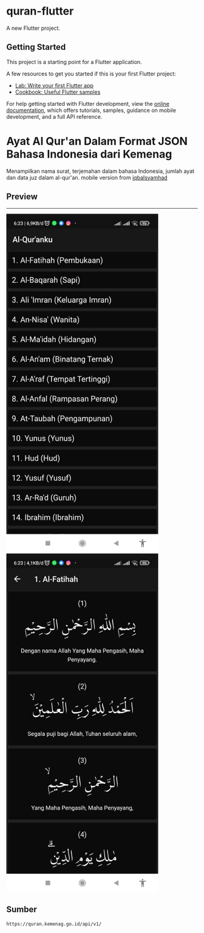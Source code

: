 # quran-flutter

A new Flutter project.

## Getting Started

This project is a starting point for a Flutter application.

A few resources to get you started if this is your first Flutter project:

- [Lab: Write your first Flutter app](https://docs.flutter.dev/get-started/codelab)
- [Cookbook: Useful Flutter samples](https://docs.flutter.dev/cookbook)

For help getting started with Flutter development, view the
[online documentation](https://docs.flutter.dev/), which offers tutorials,
samples, guidance on mobile development, and a full API reference.


Ayat Al Qur'an Dalam Format JSON Bahasa Indonesia dari Kemenag
===========================

Menampilkan nama surat, terjemahan dalam bahasa Indonesia, jumlah ayat dan data juz dalam al-qur'an.
mobile version from [iqbalsyamhad](https://github.com/iqbalsyamhad/Al-Quran-JSON-Indonesia-Kemenag)
## Preview

<hr>
<img src="https://raw.githubusercontent.com/maulanakevinp/quran-flutter/master/assets/img/home.jpeg" width="400px">
<img src="https://raw.githubusercontent.com/maulanakevinp/quran-flutter/master/assets/img/ayat.jpeg" width="400px">

## Sumber

```
https://quran.kemenag.go.id/api/v1/
```


